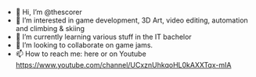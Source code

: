 - 👋 Hi, I’m @thescorer
- 👀 I’m interested in game development, 3D Art, video editing, automation and climbing & skiing    
- 🌱 I’m currently learning various stuff in the IT bachelor
- 💞️ I’m looking to collaborate on game jams.
- 📫 How to reach me: here or on Youtube https://www.youtube.com/channel/UCxznUhkqoHL0kAXXTqx-mIA

<!---
thescorer/thescorer is a ✨ special ✨ repository because its `README.md` (this file) appears on your GitHub profile.
You can click the Preview link to take a look at your changes.
--->
